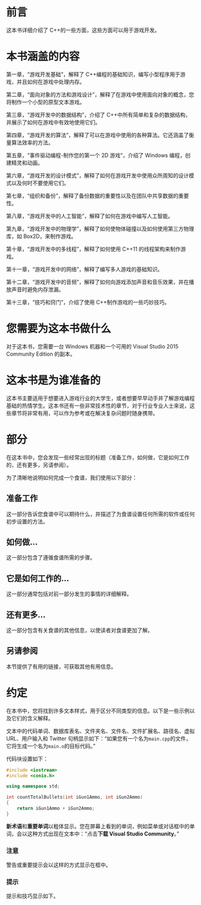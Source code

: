 # 前言

这本书详细介绍了 C++的一些方面，这些方面可以用于游戏开发。

# 本书涵盖的内容

第一章，“游戏开发基础”，解释了 C++编程的基础知识，编写小型程序用于游戏，并且如何在游戏中处理内存。

第二章，“面向对象的方法和游戏设计”，解释了在游戏中使用面向对象的概念，您将制作一个小型的原型文本游戏。

第三章，“游戏开发中的数据结构”，介绍了 C++中所有简单和复杂的数据结构，并展示了如何在游戏中有效地使用它们。

第四章，“游戏开发的算法”，解释了可以在游戏中使用的各种算法。它还涵盖了衡量算法效率的方法。

第五章，“事件驱动编程-制作您的第一个 2D 游戏”，介绍了 Windows 编程，创建精灵和动画。

第六章，“游戏开发的设计模式”，解释了如何在游戏开发中使用众所周知的设计模式以及何时不要使用它们。

第七章，“组织和备份”，解释了备份数据的重要性以及在团队中共享数据的重要性。

第八章，“游戏开发中的人工智能”，解释了如何在游戏中编写人工智能。

第九章，“游戏开发中的物理学”，解释了如何使物体碰撞以及如何使用第三方物理库，如 Box2D，来制作游戏。

第十章，“游戏开发中的多线程”，解释了如何使用 C++11 的线程架构来制作游戏。

第十一章，“游戏开发中的网络”，解释了编写多人游戏的基础知识。

第十二章，“游戏开发中的音频”，解释了如何向游戏添加声音和音乐效果，并在播放声音时避免内存泄漏。

第十三章，“技巧和窍门”，介绍了使用 C++制作游戏的一些巧妙技巧。

# 您需要为这本书做什么

对于这本书，您需要一台 Windows 机器和一个可用的 Visual Studio 2015 Community Edition 的副本。

# 这本书是为谁准备的

这本书主要适用于想要进入游戏行业的大学生，或者想要早早动手并了解游戏编程基础的热情学生。这本书还有一些非常技术性的章节，对于行业专业人士来说，这些章节将非常有用，可以作为参考或在解决复杂问题时随身携带。

# 部分

在这本书中，您会发现一些经常出现的标题（准备工作，如何做，它是如何工作的，还有更多，另请参阅）。

为了清晰地说明如何完成一个食谱，我们使用以下部分：

## 准备工作

这一部分告诉您食谱中可以期待什么，并描述了为食谱设置任何所需的软件或任何初步设置的方法。

## 如何做...

这一部分包含了遵循食谱所需的步骤。

## 它是如何工作的...

这一部分通常包括对前一部分发生的事情的详细解释。

## 还有更多...

这一部分包含有关食谱的其他信息，以使读者对食谱更加了解。

## 另请参阅

本节提供了有用的链接，可获取其他有用信息。

# 约定

在本书中，您将找到许多文本样式，用于区分不同类型的信息。以下是一些示例以及它们的含义解释。

文本中的代码单词、数据库表名、文件夹名、文件名、文件扩展名、路径名、虚拟 URL、用户输入和 Twitter 句柄显示如下：“如果您有一个名为`main.cpp`的文件，它将生成一个名为`main.o`的目标代码。”

代码块设置如下：

```cpp
#include <iostream>
#include <conio.h>

using namespace std;

int countTotalBullets(int iGun1Ammo, int iGun2Ammo)
{
    return iGun1Ammo + iGun2Ammo;
}
```

**新术语**和**重要单词**以粗体显示。您在屏幕上看到的单词，例如菜单或对话框中的单词，会以这种方式出现在文本中：“点击**下载 Visual Studio Community**。”

### 注意

警告或重要提示会以这样的方式显示在框中。

### 提示

提示和技巧显示如下。
